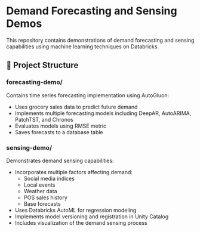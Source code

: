 # Demand Forecasting and Sensing Demos

This repository contains demonstrations of demand forecasting and sensing capabilities using machine learning techniques on Databricks.

## 📁 Project Structure

### forecasting-demo/
Contains time series forecasting implementation using AutoGluon:
- Uses grocery sales data to predict future demand
- Implements multiple forecasting models including DeepAR, AutoARIMA, PatchTST, and Chronos
- Evaluates models using RMSE metric
- Saves forecasts to a database table

### sensing-demo/
Demonstrates demand sensing capabilities:
- Incorporates multiple factors affecting demand:
  - Social media indices
  - Local events
  - Weather data
  - POS sales history
  - Base forecasts
- Uses Databricks AutoML for regression modeling
- Implements model versioning and registration in Unity Catalog
- Includes visualization of the demand sensing process
